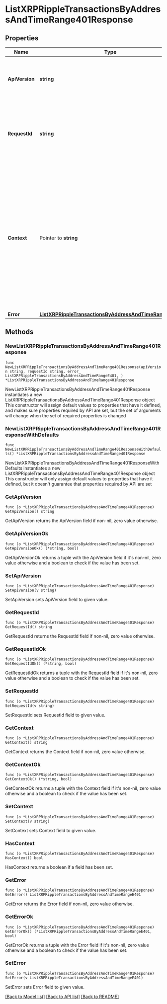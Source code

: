 # ListXRPRippleTransactionsByAddressAndTimeRange401Response

## Properties

Name | Type | Description | Notes
------------ | ------------- | ------------- | -------------
**ApiVersion** | **string** | Specifies the version of the API that incorporates this endpoint. | 
**RequestId** | **string** | Defines the ID of the request. The &#x60;requestId&#x60; is generated by Crypto APIs and it&#39;s unique for every request. | 
**Context** | Pointer to **string** | In batch situations the user can use the context to correlate responses with requests. This property is present regardless of whether the response was successful or returned as an error. &#x60;context&#x60; is specified by the user. | [optional] 
**Error** | [**ListXRPRippleTransactionsByAddressAndTimeRangeE401**](ListXRPRippleTransactionsByAddressAndTimeRangeE401.md) |  | 

## Methods

### NewListXRPRippleTransactionsByAddressAndTimeRange401Response

`func NewListXRPRippleTransactionsByAddressAndTimeRange401Response(apiVersion string, requestId string, error_ ListXRPRippleTransactionsByAddressAndTimeRangeE401, ) *ListXRPRippleTransactionsByAddressAndTimeRange401Response`

NewListXRPRippleTransactionsByAddressAndTimeRange401Response instantiates a new ListXRPRippleTransactionsByAddressAndTimeRange401Response object
This constructor will assign default values to properties that have it defined,
and makes sure properties required by API are set, but the set of arguments
will change when the set of required properties is changed

### NewListXRPRippleTransactionsByAddressAndTimeRange401ResponseWithDefaults

`func NewListXRPRippleTransactionsByAddressAndTimeRange401ResponseWithDefaults() *ListXRPRippleTransactionsByAddressAndTimeRange401Response`

NewListXRPRippleTransactionsByAddressAndTimeRange401ResponseWithDefaults instantiates a new ListXRPRippleTransactionsByAddressAndTimeRange401Response object
This constructor will only assign default values to properties that have it defined,
but it doesn't guarantee that properties required by API are set

### GetApiVersion

`func (o *ListXRPRippleTransactionsByAddressAndTimeRange401Response) GetApiVersion() string`

GetApiVersion returns the ApiVersion field if non-nil, zero value otherwise.

### GetApiVersionOk

`func (o *ListXRPRippleTransactionsByAddressAndTimeRange401Response) GetApiVersionOk() (*string, bool)`

GetApiVersionOk returns a tuple with the ApiVersion field if it's non-nil, zero value otherwise
and a boolean to check if the value has been set.

### SetApiVersion

`func (o *ListXRPRippleTransactionsByAddressAndTimeRange401Response) SetApiVersion(v string)`

SetApiVersion sets ApiVersion field to given value.


### GetRequestId

`func (o *ListXRPRippleTransactionsByAddressAndTimeRange401Response) GetRequestId() string`

GetRequestId returns the RequestId field if non-nil, zero value otherwise.

### GetRequestIdOk

`func (o *ListXRPRippleTransactionsByAddressAndTimeRange401Response) GetRequestIdOk() (*string, bool)`

GetRequestIdOk returns a tuple with the RequestId field if it's non-nil, zero value otherwise
and a boolean to check if the value has been set.

### SetRequestId

`func (o *ListXRPRippleTransactionsByAddressAndTimeRange401Response) SetRequestId(v string)`

SetRequestId sets RequestId field to given value.


### GetContext

`func (o *ListXRPRippleTransactionsByAddressAndTimeRange401Response) GetContext() string`

GetContext returns the Context field if non-nil, zero value otherwise.

### GetContextOk

`func (o *ListXRPRippleTransactionsByAddressAndTimeRange401Response) GetContextOk() (*string, bool)`

GetContextOk returns a tuple with the Context field if it's non-nil, zero value otherwise
and a boolean to check if the value has been set.

### SetContext

`func (o *ListXRPRippleTransactionsByAddressAndTimeRange401Response) SetContext(v string)`

SetContext sets Context field to given value.

### HasContext

`func (o *ListXRPRippleTransactionsByAddressAndTimeRange401Response) HasContext() bool`

HasContext returns a boolean if a field has been set.

### GetError

`func (o *ListXRPRippleTransactionsByAddressAndTimeRange401Response) GetError() ListXRPRippleTransactionsByAddressAndTimeRangeE401`

GetError returns the Error field if non-nil, zero value otherwise.

### GetErrorOk

`func (o *ListXRPRippleTransactionsByAddressAndTimeRange401Response) GetErrorOk() (*ListXRPRippleTransactionsByAddressAndTimeRangeE401, bool)`

GetErrorOk returns a tuple with the Error field if it's non-nil, zero value otherwise
and a boolean to check if the value has been set.

### SetError

`func (o *ListXRPRippleTransactionsByAddressAndTimeRange401Response) SetError(v ListXRPRippleTransactionsByAddressAndTimeRangeE401)`

SetError sets Error field to given value.



[[Back to Model list]](../README.md#documentation-for-models) [[Back to API list]](../README.md#documentation-for-api-endpoints) [[Back to README]](../README.md)


